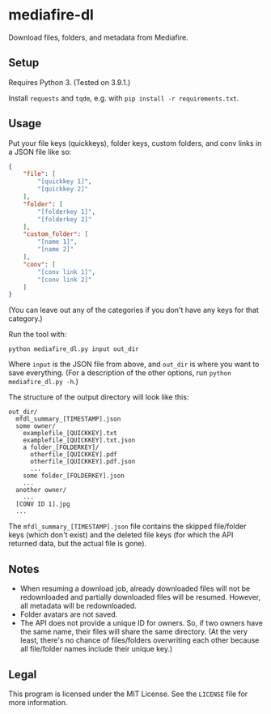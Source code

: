 # mediafire-dl

Download files, folders, and metadata from Mediafire.

## Setup

Requires Python 3. (Tested on 3.9.1.)

Install `requests` and `tqdm`, e.g. with `pip install -r requirements.txt`.

## Usage

Put your file keys (quickkeys), folder keys, custom folders, and conv links in a JSON file like so:
```json
{
    "file": [
        "[quickkey 1]",
        "[quickkey 2]"
    ],
    "folder": [
        "[folderkey 1]",
        "[folderkey 2]"
    ],
    "custom_folder": [
        "[name 1]",
        "[name 2]"
    ],
    "conv": [
        "[conv link 1]",
        "[conv link 2]"
    ]
}
```
(You can leave out any of the categories if you don't have any keys for that category.)

Run the tool with:
```
python mediafire_dl.py input out_dir
```
Where `input` is the JSON file from above, and `out_dir` is where you want to save everything. (For a description of the other options, run `python mediafire_dl.py -h`.)

The structure of the output directory will look like this:
```
out_dir/
  mfdl_summary_[TIMESTAMP].json
  some owner/
    examplefile_[QUICKKEY].txt
    examplefile_[QUICKKEY].txt.json
    a folder_[FOLDERKEY]/
      otherfile_[QUICKKEY].pdf
      otherfile_[QUICKKEY].pdf.json
      ...
    some folder_[FOLDERKEY].json
    ...
  another owner/
    ...
  [CONV ID 1].jpg
  ...
```
The `mfdl_summary_[TIMESTAMP].json` file contains the skipped file/folder keys (which don't exist) and the deleted file keys (for which the API returned data, but the actual file is gone).

## Notes

* When resuming a download job, already downloaded files will not be redownloaded and partially downloaded files will be resumed. However, all metadata will be redownloaded.
* Folder avatars are not saved.
* The API does not provide a unique ID for owners. So, if two owners have the same name, their files will share the same directory. (At the very least, there's no chance of files/folders overwriting each other because all file/folder names include their unique key.)

## Legal

This program is licensed under the MIT License. See the `LICENSE` file for more information.
